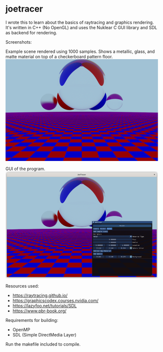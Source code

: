 # joetracer
I wrote this to learn about the basics of raytracing and graphics rendering. It's written in C++ (No OpenGL) and uses the Nuklear C GUI library and SDL as backend for rendering.

Screenshots:

Example scene rendered using 1000 samples. Shows a metallic, glass, and matte material on top of a checkerboard pattern floor.
![](example.png)

GUI of the program.
![](GUI.png)

Resources used:
- https://raytracing.github.io/
- https://graphicscodex.courses.nvidia.com/
- https://lazyfoo.net/tutorials/SDL
- https://www.pbr-book.org/

Requirements for building:
- OpenMP
- SDL (Simple DirectMedia Layer)

Run the makefile included to compile.